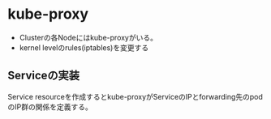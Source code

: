 # kube-proxy

* Clusterの各Nodeにはkube-proxyがいる。
* kernel levelのrules(iptables)を変更する

## Serviceの実装

Service resourceを作成するとkube-proxyがServiceのIPとforwarding先のpodのIP群の関係を定義する。

